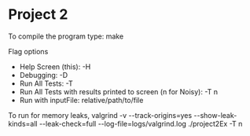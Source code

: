 # Project 2

To compile the program type: make

Flag options
- Help Screen (this): -H
- Debugging: -D
- Run All Tests: -T
- Run All Tests with results printed to screen (n for Noisy): -T n
- Run with inputFile: relative/path/to/file

To run for memory leaks,
valgrind -v --track-origins=yes --show-leak-kinds=all --leak-check=full --log-file=logs/valgrind.log ./project2Ex -T n
